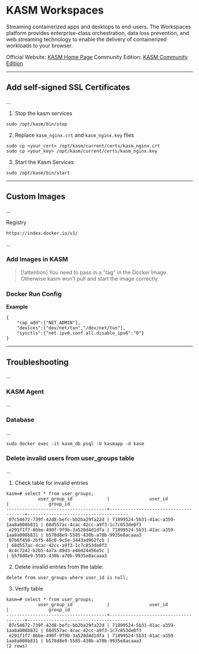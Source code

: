 # KASM Workspaces
Streaming containerized apps and desktops to end-users. The Workspaces platform provides enterprise-class orchestration, data loss prevention, and web streaming technology to enable the delivery of containerized workloads to your browser.

Official Website: [KASM Home Page](https://www.kasmweb.com)
Community Edition: [KASM Community Edition](https://www.kasmweb.com/community-edition#demo)

---
## Add self-signed SSL Certificates
...

1. Stop the kasm services
```
sudo /opt/kasm/bin/stop
```

2. Replace `kasm_nginx.crt` and `kasm_nginx.key` files
```
sudo cp <your_cert> /opt/kasm/current/certs/kasm_nginx.crt
sudo cp <your_key> /opt/kasm/current/certs/kasm_nginx.key
```

3. Start the Kasm Services
```
sudo /opt/kasm/bin/start
```

---
## Custom Images
...

Registry
```
https://index.docker.io/v1/
```

...

### Add Images in KASM
> [!attention]
> You need to pass in a "tag" in the Docker Image. Otherwise kasm won't pull and start the image correctly.

### Docker Run Config
**Example**
```
{
	"cap_add":["NET_ADMIN"],
	"devices":["dev/net/tun","/dev/net/tun"],
	"sysctls":{"net.ipv6.conf.all.disable_ipv6":"0"}
}
```


---
## Troubleshooting
...

### KASM Agent
...

### Database
...

```
sudo docker exec -it kasm_db psql -U kasmapp -d kasm
```

### Delete invalid users from user_groups table
...

1. Check table for invalid entries
```
kasm=# select * from user_groups;
            user_group_id             |               user_id                |               group_id
--------------------------------------+--------------------------------------+--------------------------------------
 07c54672-739f-42d8-befc-bb2ba29fa22d | 71899524-5b31-41ac-a359-1aa8a008b831 | 68d557ac-4cac-42cc-a9f3-1c7c853de0f3
 e291f1f7-86be-490f-9f9b-3a520d4d1dfa | 71899524-5b31-41ac-a359-1aa8a008b831 | b578d8e9-5585-430b-a70b-9935e8acaaa3
 07b6f450-2bf5-48c0-9c5e-3443ad962fcb |                                      | 68d557ac-4cac-42cc-a9f3-1c7c853de0f3
 8c4c7242-b2b5-4a7a-89d3-e46d24456e5c |                                      | b578d8e9-5585-430b-a70b-9935e8acaaa3
```

2. Delete invalid entries from the table:
```postgresql
delete from user_groups where user_id is null;
```

3. Verify table
```
kasm=# select * from user_groups;
            user_group_id             |               user_id                |               group_id
--------------------------------------+--------------------------------------+--------------------------------------
 07c54672-739f-42d8-befc-bb2ba29fa22d | 71899524-5b31-41ac-a359-1aa8a008b831 | 68d557ac-4cac-42cc-a9f3-1c7c853de0f3
 e291f1f7-86be-490f-9f9b-3a520d4d1dfa | 71899524-5b31-41ac-a359-1aa8a008b831 | b578d8e9-5585-430b-a70b-9935e8acaaa3
(2 rows)
```

